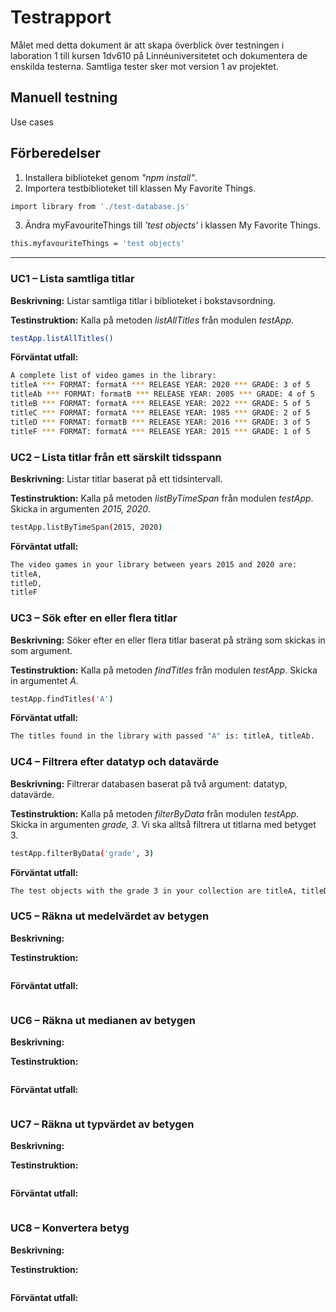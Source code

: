 # Testrapport

Målet med detta dokument är att skapa överblick över testningen i laboration 1 till kursen 1dv610 på Linnéuniversitetet och dokumentera de enskilda testerna. Samtliga tester sker mot version 1 av projektet.

## Manuell testning
Use cases

## Förberedelser
1. Installera biblioteket genom *"npm install"*.
2. Importera testbiblioteket till klassen My Favorite Things.

```bash
import library from './test-database.js'
```

3. Ändra myFavouriteThings till *'test objects'* i klassen My Favorite Things.

```bash
this.myfavouriteThings = 'test objects'
```

***
### UC1 – Lista samtliga titlar

**Beskrivning:** Listar samtliga titlar i biblioteket i bokstavsordning.

**Testinstruktion:** Kalla på metoden *listAllTitles* från modulen *testApp*.

```bash
testApp.listAllTitles()
```

**Förväntat utfall:**

```bash
A complete list of video games in the library:
titleA *** FORMAT: formatA *** RELEASE YEAR: 2020 *** GRADE: 3 of 5 
titleAb *** FORMAT: formatB *** RELEASE YEAR: 2005 *** GRADE: 4 of 5
titleB *** FORMAT: formatA *** RELEASE YEAR: 2022 *** GRADE: 5 of 5 
titleC *** FORMAT: formatA *** RELEASE YEAR: 1985 *** GRADE: 2 of 5 
titleD *** FORMAT: formatB *** RELEASE YEAR: 2016 *** GRADE: 3 of 5 
titleF *** FORMAT: formatA *** RELEASE YEAR: 2015 *** GRADE: 1 of 5 
```

### UC2 – Lista titlar från ett särskilt tidsspann

**Beskrivning:** Listar titlar baserat på ett tidsintervall.

**Testinstruktion:** Kalla på metoden *listByTimeSpan* från modulen *testApp*. Skicka in argumenten *2015, 2020*.

```bash
testApp.listByTimeSpan(2015, 2020)
```

**Förväntat utfall:**

```bash
The video games in your library between years 2015 and 2020 are:    
titleA,
titleD,
titleF
```

### UC3 – Sök efter en eller flera titlar

**Beskrivning:** Söker efter en eller flera titlar baserat på sträng som skickas in som argument.

**Testinstruktion:** Kalla på metoden *findTitles* från modulen *testApp*. Skicka in argumentet *A*.

```bash
testApp.findTitles('A')
```

**Förväntat utfall:**

```bash
The titles found in the library with passed "A" is: titleA, titleAb.
```

### UC4 – Filtrera efter datatyp och datavärde

**Beskrivning:** Filtrerar databasen baserat på två argument: datatyp, datavärde.

**Testinstruktion:** Kalla på metoden *filterByData* från modulen *testApp*. Skicka in argumenten *grade, 3*. Vi ska alltså filtrera ut titlarna med betyget 3.

```bash
testApp.filterByData('grade', 3)
```

**Förväntat utfall:**

```bash
The test objects with the grade 3 in your collection are titleA, titleD.
```

### UC5 – Räkna ut medelvärdet av betygen

**Beskrivning:** 

**Testinstruktion:**

```bash

```

**Förväntat utfall:**

```bash

```

### UC6 – Räkna ut medianen av betygen

**Beskrivning:** 

**Testinstruktion:**

```bash

```

**Förväntat utfall:**

```bash

```

### UC7 – Räkna ut typvärdet av betygen

**Beskrivning:** 

**Testinstruktion:**

```bash

```

**Förväntat utfall:**

```bash

```

### UC8 – Konvertera betyg

**Beskrivning:** 

**Testinstruktion:**

```bash

```

**Förväntat utfall:**

```bash

```
